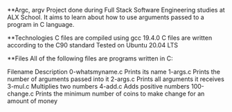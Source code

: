 **Argc, argv
Project done during Full Stack Software Engineering studies at ALX School. It aims to learn about how to use arguments passed to a program in C language.

**Technologies
C files are compiled using gcc 19.4.0
C files are written according to the C90 standard
Tested on Ubuntu 20.04 LTS


**Files
All of the following files are programs written in C:

Filename	      Description
0-whatsmyname.c	     Prints its name
1-args.c	     Prints the number of arguments passed into it
2-args.c	     Prints all arguments it receives
3-mul.c	             Multiplies two numbers
4-add.c	             Adds positive numbers
100-change.c	     Prints the minimum number of coins to make change for an amount of money

